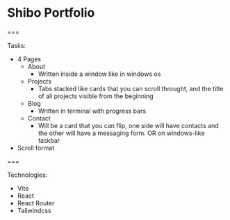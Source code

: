 # Shibo Portfolio

===

Tasks:

- 4 Pages
  - About
    - Written inside a window like in windows os
  - Projects
    - Tabs stacked like cards that you can scroll throught, and the title of all projects visible from the beginning
  - Blog
    - Written in terminal with progress bars
  - Contact
    - Will be a card that you can flip, one side will have contacts and the other will have a messaging form. OR on windows-like taskbar
- Scroll format

===

Technologies:

- Vite
- React
- React Router
- Tailwindcss
